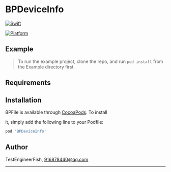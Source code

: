 # BPDeviceInfo



[![Swift](https://img.shields.io/badge/Swift-%3E=5.0-Orange?style=flat-square)](https://img.shields.io/badge/Swift-%3E=5.0-Orange?style=flat-square)

[![Platform](https://img.shields.io/badge/Platforms-iOS-Green?style=flat-square)](https://img.shields.io/badge/Platforms-iOS-Green?style=flat-square)




## Example

> To run the example project, clone the repo, and run `pod install` from the Example directory first.



## Requirements



## Installation



BPFile is available through [CocoaPods](https://cocoapods.org). To install

it, simply add the following line to your Podfile:



```ruby
pod 'BPDeviceInfo'
```


## Author



TestEngineerFish, 916878440@qq.com



---



